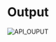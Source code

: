 <h1>Output</h1>






![API_OUPUT](https://github.com/AjayKumar049/Fetch-API/assets/92783730/137e7afe-06d7-4be2-aef9-c755104c33d9)

























